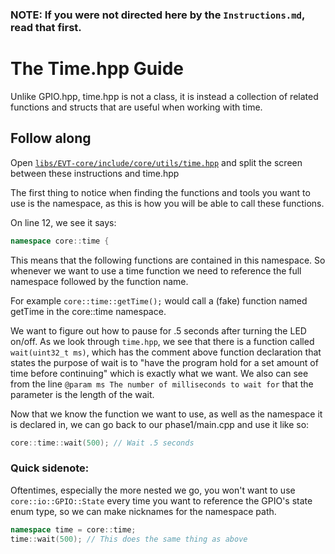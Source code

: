 ### NOTE: If you were not directed here by the `Instructions.md`, read that first.

# The Time.hpp Guide

Unlike GPIO.hpp, time.hpp is not a class, it is instead a collection
of related functions and structs that are useful when working with time.

## Follow along
Open [`libs/EVT-core/include/core/utils/time.hpp`](libs/EVT-core/include/core/utils/time.hpp) and split the screen between these instructions and time.hpp

The first thing to notice when finding the functions and tools you want to use is the namespace, as this is how
you will be able to call these functions.

On line 12, we see it says:
```cpp
namespace core::time {
```
This means that the following functions are contained in this namespace. So whenever we want to use a time function
we need to reference the full namespace followed by the function name.

For example `core::time::getTime();` would call a (fake) function named getTime in the core::time namespace.

We want to figure out how to pause for .5 seconds after turning the LED on/off. 
As we look through `time.hpp`, we see that there is a function called `wait(uint32_t ms)`, which has the 
comment above function declaration that states the purpose of wait is to "have the program hold for a set amount 
of time before continuing" which is exactly what we want. We also can see from the line
`@param ms The number of milliseconds to wait for` that the parameter is the length of the wait.



Now that we know the function we want to use, as well as the namespace it is declared in, we can go back 
to our phase1/main.cpp and use it like so:
```cpp
core::time::wait(500); // Wait .5 seconds
```



### Quick sidenote:
Oftentimes, especially the more nested we go, you won't want to use `core::io::GPIO::State` every time you want 
to reference the GPIO's state enum type, so we can make nicknames for the namespace path.

```cpp
namespace time = core::time;
time::wait(500); // This does the same thing as above
```